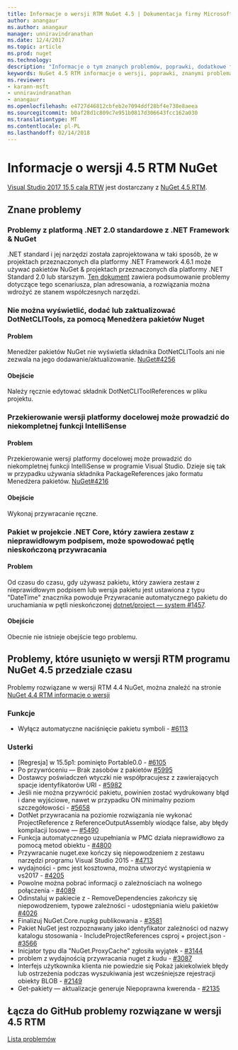 ```yaml
---
title: Informacje o wersji RTM NuGet 4.5 | Dokumentacja firmy Microsoft
author: anangaur
ms.author: anangaur
manager: unniravindranathan
ms.date: 12/4/2017
ms.topic: article
ms.prod: nuget
ms.technology: 
description: "Informacje o tym znanych problemów, poprawki, dodatkowe funkcje i dcr RTM 4.5 NuGet."
keywords: NuGet 4.5 RTM informacje o wersji, poprawki, znanymi problemami, nowe funkcje, dcr
ms.reviewer:
- karann-msft
- unniravindranathan
- anangaur
ms.openlocfilehash: e4727d46812cbfeb2e7094ddf28bf4e738e8aeea
ms.sourcegitcommit: b0af28d1c809c7e951b0817d306643fcc162a030
ms.translationtype: MT
ms.contentlocale: pl-PL
ms.lasthandoff: 02/14/2018
---
```

# <a name="nuget-45-rtm-release-notes"></a>Informacje o wersji 4.5 RTM NuGet

[Visual Studio 2017 15,5 cala RTW](https://www.visualstudio.com/news/releasenotes/vs2017-relnotes) jest dostarczany z [NuGet 4.5 RTM](https://dist.nuget.org/win-x86-commandline/v4.5.0/nuget.exe).

## <a name="known-issues"></a>Znane problemy

### <a name="issues-with-net-standard-20-with-net-framework--nuget"></a>Problemy z platformą .NET 2.0 standardowe z .NET Framework & NuGet 

.NET standard i jej narzędzi została zaprojektowana w taki sposób, że w projektach przeznaczonych dla platformy .NET Framework 4.6.1 może używać pakietów NuGet & projektach przeznaczonych dla platformy .NET Standard 2.0 lub starszym. [Ten dokument](https://github.com/dotnet/standard/issues/481) zawiera podsumowanie problemy dotyczące tego scenariusza, plan adresowania, a rozwiązania można wdrożyć ze stanem współczesnych narzędzi.

### <a name="you-are-unable-to-view-add-or-update-dotnetclitools-using-nuget-package-manager"></a>Nie można wyświetlić, dodać lub zaktualizować DotNetCLITools, za pomocą Menedżera pakietów Nuget

#### <a name="issue"></a>Problem

Menedżer pakietów NuGet nie wyświetla składnika DotNetCLITools ani nie zezwala na jego dodawanie/aktualizowanie. [NuGet#4256](https://github.com/NuGet/Home/issues/4256)

#### <a name="workaround"></a>Obejście

Należy ręcznie edytować składnik DotNetCLIToolReferences w pliku projektu.

### <a name="retargeting-target-framework-version-may-lead-to-incomplete-intellisense"></a>Przekierowanie wersji platformy docelowej może prowadzić do niekompletnej funkcji IntelliSense

#### <a name="issue"></a>Problem

Przekierowanie wersji platformy docelowej może prowadzić do niekompletnej funkcji IntelliSense w programie Visual Studio. Dzieje się tak w przypadku używania składnika PackageReferences jako formatu Menedżera pakietów. [NuGet#4216](https://github.com/NuGet/Home/issues/4216)

#### <a name="workaround"></a>Obejście

Wykonaj przywracanie ręczne.

### <a name="a-package-in-a-net-core-project-that-contains-an-assembly-with-an-invalid-signature-can-trigger-an-infinite-restore-loop"></a>Pakiet w projekcie .NET Core, który zawiera zestaw z nieprawidłowym podpisem, może spowodować pętlę nieskończoną przywracania

#### <a name="issue"></a>Problem

Od czasu do czasu, gdy używasz pakietu, który zawiera zestaw z nieprawidłowym podpisem lub wersja pakietu jest ustawiona z typu "DateTime" znacznika powoduje Przywracanie automatycznego pakietu do uruchamiania w pętli nieskończonej [dotnet/project — system #1457](https://github.com/dotnet/project-system/issues/1457).

#### <a name="workaround"></a>Obejście

Obecnie nie istnieje obejście tego problemu.

## <a name="issues-fixed-in-nuget-45-rtm-timeframe"></a>Problemy, które usunięto w wersji RTM programu NuGet 4.5 przedziale czasu

Problemy rozwiązane w wersji RTM 4.4 NuGet, można znaleźć na stronie [NuGet 4.4 RTM informacje o wersji](../release-notes/nuget-4.4-RTM.md) 

### <a name="features"></a>Funkcje

- Wyłącz automatyczne naciśnięcie pakietu symboli - [#6113](https://github.com/NuGet/Home/issues/6113)

### <a name="bugs"></a>Usterki

- [Regresja] w 15.5p1: pominięto Portable0.0 - [#6105](https://github.com/NuGet/Home/issues/6105)
- Po przywróceniu — Brak zasobów z pakietów [#5995](https://github.com/NuGet/Home/issues/5995)
- Dostawcy poświadczeń wtyczki nie współpracujesz z zawierających spacje identyfikatorów URI - [#5982](https://github.com/NuGet/Home/issues/5982)
- Jeśli nie można przywrócić pakietu, powinien zostać wydrukowany błąd i dane wyjściowe, nawet w przypadku ON minimalny poziom szczegółowości - [#5658](https://github.com/NuGet/Home/issues/5658)
- DotNet przywracania na poziomie rozwiązania nie wykonać ProjectReference z ReferenceOutputAssembly wiodące false, aby błędy kompilacji losowe — [#5490](https://github.com/NuGet/Home/issues/5490)
- Funkcja automatycznego uzupełniania w PMC działa nieprawidłowo za pomocą metod obiektu - [#4800](https://github.com/NuGet/Home/issues/4800)
- Przywracanie nuget.exe kończy się niepowodzeniem z zestawu narzędzi programu Visual Studio 2015 - [#4713](https://github.com/NuGet/Home/issues/4713)
- wydajności - pmc jest kosztowna, można utworzyć wystąpienia w vs2017 - [#4205](https://github.com/NuGet/Home/issues/4205)
- Powolne można pobrać informacji o zależnościach na wolnego połączenia - [#4089](https://github.com/NuGet/Home/issues/4089)
- Odinstaluj w pakiecie z - RemoveDependencies zakończy się niepowodzeniem, typowe zależności - udostępniania wielu pakietów [#4026](https://github.com/NuGet/Home/issues/4026)
- Finalizuj NuGet.Core.nupkg publikowania - [#3581](https://github.com/NuGet/Home/issues/3581)
- Pakiet NuGet jest rozpoznawany jako identyfikator zależności od nazwy katalogu stosowania - IncludeProjectReferences csproj + project.json - [#3566](https://github.com/NuGet/Home/issues/3566)
- Inicjator typu dla "NuGet.ProxyCache" zgłosiła wyjątek - [#3144](https://github.com/NuGet/Home/issues/3144)
- problem z wydajnością przywracania nuget z kudu - [#3087](https://github.com/NuGet/Home/issues/3087)
- Interfejs użytkownika klienta nie powiedzie się Pokaż jakiekolwiek błędy lub ostrzeżenia podczas wyszukiwania jest wcześniejsze rejestracji obiekty BLOB - [#2149](https://github.com/NuGet/Home/issues/2149)
- Get-pakiety — aktualizacje generuje Niepoprawna kwerenda - [#2135](https://github.com/NuGet/Home/issues/2135)

## <a name="links-to-github-issues-fixed-in-45-rtm"></a>Łącza do GitHub problemy rozwiązane w wersji 4.5 RTM

[Lista problemów](https://github.com/NuGet/Home/issues?q=is%3Aissue+milestone%3A4.5+is%3Aclosed)
